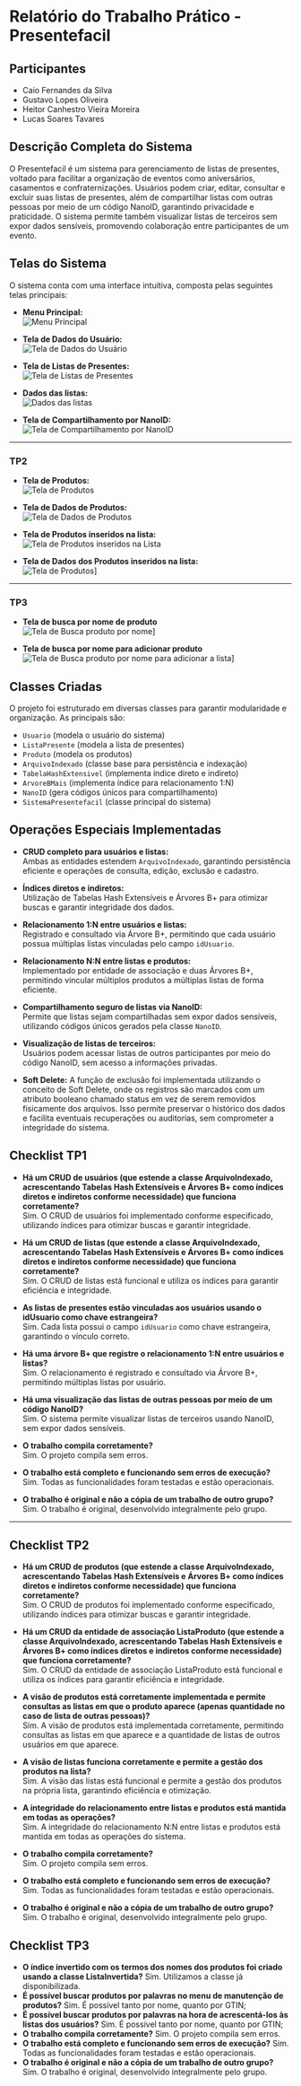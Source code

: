 # Relatório do Trabalho Prático - Presentefacil

## Participantes
- Caio Fernandes da Silva
- Gustavo Lopes Oliveira
- Heitor Canhestro Vieira Moreira
- Lucas Soares Tavares

## Descrição Completa do Sistema

O Presentefacil é um sistema para gerenciamento de listas de presentes, voltado para facilitar a organização de eventos como aniversários, casamentos e confraternizações. Usuários podem criar, editar, consultar e excluir suas listas de presentes, além de compartilhar listas com outras pessoas por meio de um código NanoID, garantindo privacidade e praticidade. O sistema permite também visualizar listas de terceiros sem expor dados sensíveis, promovendo colaboração entre participantes de um evento.

## Telas do Sistema

O sistema conta com uma interface intuitiva, composta pelas seguintes telas principais:

- **Menu Principal:**  
  ![Menu Principal](imagens/menuPrincipal.png)

- **Tela de Dados do Usuário:**  
  ![Tela de Dados do Usuário](imagens/meusDados.png)

- **Tela de Listas de Presentes:**  
  ![Tela de Listas de Presentes](imagens/minhasListas.png)

- **Dados das listas:**  
  ![Dados das listas](imagens/listaExemplo.png)

- **Tela de Compartilhamento por NanoID:**  
  ![Tela de Compartilhamento por NanoID](imagens/buscaLista.png)

---
### TP2 

- **Tela de Produtos:**  
  ![Tela de Produtos](imagens/tela_produtos.png)

- **Tela de Dados de Produtos:**  
  ![Tela de Dados de Produtos](imagens/tela_dadosproduto.png)

- **Tela de Produtos inseridos na lista:**  
  ![Tela de Produtos inseridos na Lista](imagens/tela_produtolista.png)

- **Tela de Dados dos Produtos inseridos na lista:**  
  ![Tela de Produtos](imagens/tela_detalhesprodutolista.png)]
---
### TP3
- **Tela de busca por nome de produto**  
  ![Tela de Busca produto por nome](imagens/buscaNome.png)]

- **Tela de busca por nome para adicionar produto**  
  ![Tela de Busca produto por nome para adicionar a lista](imagens/buscaNome2.png)]

## Classes Criadas

O projeto foi estruturado em diversas classes para garantir modularidade e organização. As principais são:

- `Usuario` (modela o usuário do sistema)
- `ListaPresente` (modela a lista de presentes)
- `Produto` (modela os produtos)
- `ArquivoIndexado` (classe base para persistência e indexação)
- `TabelaHashExtensivel` (implementa índice direto e indireto)
- `ArvoreBMais` (implementa índice para relacionamento 1:N)
- `NanoID` (gera códigos únicos para compartilhamento)
- `SistemaPresentefacil` (classe principal do sistema)

## Operações Especiais Implementadas

- **CRUD completo para usuários e listas:**  
  Ambas as entidades estendem `ArquivoIndexado`, garantindo persistência eficiente e operações de consulta, edição, exclusão e cadastro.

- **Índices diretos e indiretos:**  
  Utilização de Tabelas Hash Extensíveis e Árvores B+ para otimizar buscas e garantir integridade dos dados.

- **Relacionamento 1:N entre usuários e listas:**  
  Registrado e consultado via Árvore B+, permitindo que cada usuário possua múltiplas listas vinculadas pelo campo `idUsuario`.

- **Relacionamento N:N entre listas e produtos:**  
  Implementado por entidade de associação e duas Árvores B+, permitindo vincular múltiplos produtos a múltiplas listas de forma eficiente.

- **Compartilhamento seguro de listas via NanoID:**  
  Permite que listas sejam compartilhadas sem expor dados sensíveis, utilizando códigos únicos gerados pela classe `NanoID`.

- **Visualização de listas de terceiros:**  
  Usuários podem acessar listas de outros participantes por meio do código NanoID, sem acesso a informações privadas.

- **Soft Delete:**
  A função de exclusão foi implementada utilizando o conceito de Soft Delete, onde os registros são marcados com um atributo booleano chamado status em vez de serem removidos fisicamente dos arquivos. Isso permite preservar o histórico dos dados e facilita eventuais recuperações ou auditorias, sem comprometer a integridade do sistema.

## Checklist TP1

- **Há um CRUD de usuários (que estende a classe ArquivoIndexado, acrescentando Tabelas Hash Extensíveis e Árvores B+ como índices diretos e indiretos conforme necessidade) que funciona corretamente?**  
  Sim. O CRUD de usuários foi implementado conforme especificado, utilizando índices para otimizar buscas e garantir integridade.

- **Há um CRUD de listas (que estende a classe ArquivoIndexado, acrescentando Tabelas Hash Extensíveis e Árvores B+ como índices diretos e indiretos conforme necessidade) que funciona corretamente?**  
  Sim. O CRUD de listas está funcional e utiliza os índices para garantir eficiência e integridade.

- **As listas de presentes estão vinculadas aos usuários usando o idUsuario como chave estrangeira?**  
  Sim. Cada lista possui o campo `idUsuario` como chave estrangeira, garantindo o vínculo correto.

- **Há uma árvore B+ que registre o relacionamento 1:N entre usuários e listas?**  
  Sim. O relacionamento é registrado e consultado via Árvore B+, permitindo múltiplas listas por usuário.

- **Há uma visualização das listas de outras pessoas por meio de um código NanoID?**  
  Sim. O sistema permite visualizar listas de terceiros usando NanoID, sem expor dados sensíveis.

- **O trabalho compila corretamente?**  
  Sim. O projeto compila sem erros.

- **O trabalho está completo e funcionando sem erros de execução?**  
  Sim. Todas as funcionalidades foram testadas e estão operacionais.

- **O trabalho é original e não a cópia de um trabalho de outro grupo?**  
  Sim. O trabalho é original, desenvolvido integralmente pelo grupo.

---
## Checklist TP2

- **Há um CRUD de produtos (que estende a classe ArquivoIndexado, acrescentando Tabelas Hash Extensíveis e Árvores B+ como índices diretos e indiretos conforme necessidade) que funciona corretamente?**  
  Sim. O CRUD de produtos foi implementado conforme especificado, utilizando índices para otimizar buscas e garantir integridade.

- **Há um CRUD da entidade de associação ListaProduto (que estende a classe ArquivoIndexado, acrescentando Tabelas Hash Extensíveis e Árvores B+ como índices diretos e indiretos conforme necessidade) que funciona corretamente?**  
  Sim. O CRUD da entidade de associação ListaProduto está funcional e utiliza os índices para garantir eficiência e integridade.

- **A visão de produtos está corretamente implementada e permite consultas as listas em que o produto aparece (apenas quantidade no caso de lista de outras pessoas)?**  
  Sim. A visão de produtos está implementada corretamente, permitindo consultas as listas em que aparece e a quantidade de listas de outros usuários em que aparece.

- **A visão de listas funciona corretamente e permite a gestão dos produtos na lista?**  
  Sim. A visão das listas está funcional e permite a gestão dos produtos na própria lista, garantindo eficiência e otimização.

- **A integridade do relacionamento entre listas e produtos está mantida em todas as operações?**  
  Sim. A integridade do relacionamento N:N entre listas e produtos está mantida em todas as operações do sistema.

- **O trabalho compila corretamente?**  
  Sim. O projeto compila sem erros.

- **O trabalho está completo e funcionando sem erros de execução?**  
  Sim. Todas as funcionalidades foram testadas e estão operacionais.

- **O trabalho é original e não a cópia de um trabalho de outro grupo?**  
  Sim. O trabalho é original, desenvolvido integralmente pelo grupo.
## Checklist TP3
- **O índice invertido com os termos dos nomes dos produtos foi criado usando a classe ListaInvertida?**
  Sim. Utilizamos a classe já disponibilizada.
- **É possível buscar produtos por palavras no menu de manutenção de produtos?**
  Sim. É possível tanto por nome, quanto por GTIN;
- **É possível buscar produtos por palavras na hora de acrescentá-los às listas dos usuários?**
  Sim. É possível tanto por nome, quanto por GTIN;
- **O trabalho compila corretamente?**
  Sim. O projeto compila sem erros.
- **O trabalho está completo e funcionando sem erros de execução?**
  Sim. Todas as funcionalidades foram testadas e estão operacionais.
- **O trabalho é original e não a cópia de um trabalho de outro grupo?**
  Sim. O trabalho é original, desenvolvido integralmente pelo grupo.